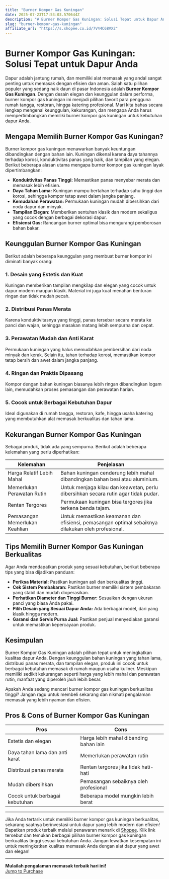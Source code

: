 ```yaml
---
title: "Burner Kompor Gas Kuningan"
date: 2025-07-23T17:53:03.570644Z
description: "# Burner Kompor Gas Kuningan: Solusi Tepat untuk Dapur Anda..."
slug: "burner-kompor-gas-kuningan"
affiliate_url: "https://s.shopee.co.id/7V44C68VX2"
---
```

# Burner Kompor Gas Kuningan: Solusi Tepat untuk Dapur Anda

Dapur adalah jantung rumah, dan memiliki alat memasak yang andal sangat penting untuk memasak dengan efisien dan aman. Salah satu pilihan populer yang sedang naik daun di pasar Indonesia adalah **Burner Kompor Gas Kuningan**. Dengan desain elegan dan keunggulan dalam performa, burner kompor gas kuningan ini menjadi pilihan favorit para pengguna rumah tangga, restoran, hingga katering profesional. Mari kita bahas secara lengkap mengenai keunggulan, kekurangan, dan mengapa Anda harus mempertimbangkan memiliki burner kompor gas kuningan untuk kebutuhan dapur Anda.

## Mengapa Memilih Burner Kompor Gas Kuningan?

Burner kompor gas kuningan menawarkan banyak keuntungan dibandingkan dengan bahan lain. Kuningan dikenal karena daya tahannya terhadap korosi, konduktivitas panas yang baik, dan tampilan yang elegan. Berikut beberapa alasan utama mengapa burner kompor gas kuningan layak dipertimbangkan:

- **Konduktivitas Panas Tinggi:** Memastikan panas menyebar merata dan memasak lebih efisien.
- **Daya Tahan Lama:** Kuningan mampu bertahan terhadap suhu tinggi dan korosi, sehingga kompor tetap awet dalam jangka panjang.
- **Kemudahan Perawatan:** Permukaan kuningan mudah dibersihkan dari noda dapur dan minyak.
- **Tampilan Elegan:** Memberikan sentuhan klasik dan modern sekaligus yang cocok dengan berbagai dekorasi dapur.
- **Efisiensi Gas:** Rancangan burner optimal bisa mengurangi pemborosan bahan bakar.

## Keunggulan Burner Kompor Gas Kuningan

Berikut adalah beberapa keunggulan yang membuat burner kompor ini diminati banyak orang:

### 1. Desain yang Estetis dan Kuat

Kuningan memberikan tampilan mengkilap dan elegan yang cocok untuk dapur modern maupun klasik. Material ini juga kuat menahan benturan ringan dan tidak mudah pecah.

### 2. Distribusi Panas Merata

Karena konduktivitasnya yang tinggi, panas tersebar secara merata ke panci dan wajan, sehingga masakan matang lebih sempurna dan cepat.

### 3. Perawatan Mudah dan Anti Karat

Permukaan kuningan yang halus memudahkan pembersihan dari noda minyak dan kerak. Selain itu, tahan terhadap korosi, memastikan kompor tetap bersih dan awet dalam jangka panjang.

### 4. Ringan dan Praktis Dipasang

Kompor dengan bahan kuningan biasanya lebih ringan dibandingkan logam lain, memudahkan proses pemasangan dan perawatan harian.

### 5. Cocok untuk Berbagai Kebutuhan Dapur

Ideal digunakan di rumah tangga, restoran, kafe, hingga usaha katering yang membutuhkan alat memasak berkualitas dan tahan lama.

## Kekurangan Burner Kompor Gas Kuningan

Sebagai produk, tidak ada yang sempurna. Berikut adalah beberapa kelemahan yang perlu diperhatikan:

| Kelemahan | Penjelasan |
|------------|------------|
| Harga Relatif Lebih Mahal | Bahan kuningan cenderung lebih mahal dibandingkan bahan besi atau aluminium. |
| Memerlukan Perawatan Rutin | Untuk menjaga kilau dan keawetan, perlu dibersihkan secara rutin agar tidak pudar. |
| Rentan Tergores | Permukaan kuningan bisa tergores jika terkena benda tajam. |
| Pemasangan Memerlukan Keahlian | Untuk memastikan keamanan dan efisiensi, pemasangan optimal sebaiknya dilakukan oleh profesional. |

## Tips Memilih Burner Kompor Gas Kuningan Berkualitas

Agar Anda mendapatkan produk yang sesuai kebutuhan, berikut beberapa tips yang bisa dijadikan panduan:

- **Periksa Material:** Pastikan kuningan asli dan berkualitas tinggi.
- **Cek Sistem Pembakaran:** Pastikan burner memiliki sistem pembakaran yang stabil dan mudah dioperasikan.
- **Perhatikan Diameter dan Tinggi Burner:** Sesuaikan dengan ukuran panci yang biasa Anda pakai.
- **Pilih Desain yang Sesuai Dapur Anda:** Ada berbagai model, dari yang klasik hingga modern.
- **Garansi dan Servis Purna Jual:** Pastikan penjual menyediakan garansi untuk memastikan kepercayaan produk.

## Kesimpulan

Burner Kompor Gas Kuningan adalah pilihan tepat untuk meningkatkan kualitas dapur Anda. Dengan keunggulan bahan kuningan yang tahan lama, distribusi panas merata, dan tampilan elegan, produk ini cocok untuk berbagai kebutuhan memasak di rumah maupun usaha kuliner. Meskipun memiliki sedikit kekurangan seperti harga yang lebih mahal dan perawatan rutin, manfaat yang diperoleh jauh lebih besar.

Apakah Anda sedang mencari burner kompor gas kuningan berkualitas tinggi? Jangan ragu untuk membeli sekarang dan nikmati pengalaman memasak yang lebih nyaman dan efisien.

## Pros & Cons of Burner Kompor Gas Kuningan

| **Pros** | **Cons** |
|--------------------------|----------------------------|
| Estetis dan elegan | Harga lebih mahal dibanding bahan lain |
| Daya tahan lama dan anti karat | Memerlukan perawatan rutin |
| Distribusi panas merata | Rentan tergores jika tidak hati-hati |
| Mudah dibersihkan | Pemasangan sebaiknya oleh profesional |
| Cocok untuk berbagai kebutuhan | Beberapa model mungkin lebih berat |

---

Jika Anda tertarik untuk memiliki burner kompor gas kuningan berkualitas, sekarang saatnya berinvestasi untuk dapur yang lebih modern dan efisien! Dapatkan produk terbaik melalui penawaran menarik di [Shopee](https://s.shopee.co.id/7V44C68VX2). Klik link tersebut dan temukan berbagai pilihan burner kompor gas kuningan berkualitas tinggi sesuai kebutuhan Anda. Jangan lewatkan kesempatan ini untuk meningkatkan kualitas memasak Anda dengan alat dapur yang awet dan elegan!

---

**Mulailah pengalaman memasak terbaik hari ini!**  
[Jump to Purchase](https://s.shopee.co.id/7V44C68VX2)